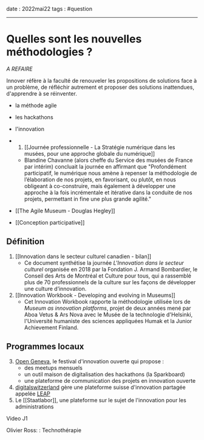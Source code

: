 date : 2022mai22
tags : #question

---------
# Quelles sont les nouvelles méthodologies ?
*A REFAIRE* 

Innover réfère à la faculté de renouveler les propositions de solutions face à un problème, de réfléchir autrement et proposer des solutions inattendues, d'apprendre à se réinventer. 

- la méthode agile
- les hackathons
- l'innovation

- 1. [[Journée professionnelle - La Stratégie numérique dans les musées, pour une approche globale du numérique]]
	- Blandine Chavanne (alors cheffe du Service des musées de France par intérim) concluait la journée en affirmant que "Profondément participatif, le numérique nous amène à repenser la méthodologie de l’élaboration de nos projets, en favorisant, ou plutôt, en nous obligeant à co-construire, mais également à développer une approche à la fois incrémentale et itérative dans la conduite de nos projets, permettant in fine une plus grande agilité."

- [[The Agile Museum - Douglas Hegley]]

- [[Conception participative]]

## Définition
1. [[Innovation dans le secteur culturel canadien - bilan]]
	- Ce document synthétise la journée *L'Innovation dans le secteur culturel* organisée en 2018 par la Fondation J. Armand Bombardier, le Conseil des Arts de Montréal et Culture pour tous, qui a rassemblé plus de 70 professionnels de la culture sur les façons de développer une culture d’innovation. 
2. [[Innovation Workbook - Developing and evolving in Museums]] 
	- Cet Innovation Workbook rapporte la méthodologie utilisée lors de *Museum as innovation platforms*, projet de deux années mené par Aboa Vetus & Ars Nova avec le Musée de la technologie d'Helsinki, l'Université humaniste des sciences appliquées Humak et la Junior Achievement Finland.

## Programmes locaux 
3. [Open Geneva](https://opengeneva.org/), le festival d'innovation ouverte qui propose :
	- des meetups mensuels
	- un outil maison de digitalisation des hackathons (la Sparkboard)
	- une plateforme de communication des projets en innovation ouverte
4. [digitalswitzerland](https://digitalswitzerland.com/fr/programm/leap/) gère une plateforme suisse d'innovation partagée appelée [LEAP](https://leap.digitalswitzerland.com/)
5. Le [[Staatlabor]], une plateforme sur le sujet de l'innovation pour les administrations

Video J1

Olivier Ross: : Technothérapie